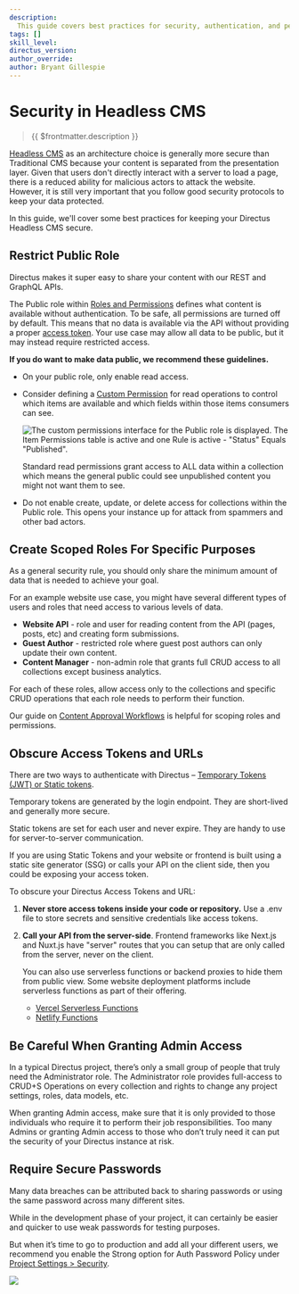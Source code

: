 ```yaml
---
description:
  This guide covers best practices for security, authentication, and permissions within the context of Headless CMS.
tags: []
skill_level:
directus_version:
author_override:
author: Bryant Gillespie
---
```


# Security in Headless CMS

> {{ $frontmatter.description }}

[Headless CMS](/use-cases/headless-cms/introduction) as an architecture choice is generally more secure than Traditional
CMS because your content is separated from the presentation layer. Given that users don't directly interact with a
server to load a page, there is a reduced ability for malicious actors to attack the website. However, it is still very
important that you follow good security protocols to keep your data protected.

In this guide, we'll cover some best practices for keeping your Directus Headless CMS secure.

## Restrict Public Role

Directus makes it super easy to share your content with our REST and GraphQL APIs.

The Public role within [Roles and Permissions](/configuration/users-roles-permissions#roles) defines what content is
available without authentication. To be safe, all permissions are turned off by default. This means that no data is
available via the API without providing a proper [access token](/reference/authentication#access-tokens). Your use case
may allow all data to be public, but it may instead require restricted access.

**If you do want to make data public, we recommend these guidelines.**

- On your public role, only enable read access.
- Consider defining a
  [Custom Permission](/configuration/users-roles-permissions/permissions#configure-custom-permissions) for read
  operations to control which items are available and which fields within those items consumers can see.

  ![The custom permissions interface for the Public role is displayed. The Item Permissions table is active and one Rule is active - "Status" Equals "Published".](https://cdn.directus.io/docs/v9/headless-cms/security-20230322/custom-permissions.png)

  Standard read permissions grant access to ALL data within a collection which means the general public could see
  unpublished content you might not want them to see.

- Do not enable create, update, or delete access for collections within the Public role. This opens your instance up for
  attack from spammers and other bad actors.

## Create Scoped Roles For Specific Purposes

As a general security rule, you should only share the minimum amount of data that is needed to achieve your goal.

For an example website use case, you might have several different types of users and roles that need access to various
levels of data.

- **Website API** - role and user for reading content from the API (pages, posts, etc) and creating form submissions.
- **Guest Author** - restricted role where guest post authors can only update their own content.
- **Content Manager** - non-admin role that grants full CRUD access to all collections except business analytics.

For each of these roles, allow access only to the collections and specific CRUD operations that each role needs to
perform their function.

Our guide on [Content Approval Workflows](/cookbook/permissions/basic-workflows) is helpful for scoping roles and
permissions.

## Obscure Access Tokens and URLs

There are two ways to authenticate with Directus –
[Temporary Tokens (JWT) or Static tokens](/reference/authentication#access-tokens).

Temporary tokens are generated by the login endpoint. They are short-lived and generally more secure.

Static tokens are set for each user and never expire. They are handy to use for server-to-server communication.

If you are using Static Tokens and your website or frontend is built using a static site generator (SSG) or calls your
API on the client side, then you could be exposing your access token.

To obscure your Directus Access Tokens and URL:

1. **Never store access tokens inside your code or repository.** Use a .env file to store secrets and sensitive
   credentials like access tokens.

2. **Call your API from the server-side**. Frontend frameworks like Next.js and Nuxt.js have "server" routes that you
   can setup that are only called from the server, never on the client.

   You can also use serverless functions or backend proxies to hide them from public view. Some website deployment
   platforms include serverless functions as part of their offering.

   - [Vercel Serverless Functions](https://vercel.com/docs/concepts/functions/serverless-functions)
   - [Netlify Functions](https://docs.netlify.com/functions/overview/)

## Be Careful When Granting Admin Access

In a typical Directus project, there’s only a small group of people that truly need the Administrator role. The
Administrator role provides full-access to CRUD+S Operations on every collection and rights to change any project
settings, roles, data models, etc.

When granting Admin access, make sure that it is only provided to those individuals who require it to perform their job
responsibilities. Too many Admins or granting Admin access to those who don’t truly need it can put the security of your
Directus instance at risk.

## Require Secure Passwords

Many data breaches can be attributed back to sharing passwords or using the same password across many different sites.

While in the development phase of your project, it can certainly be easier and quicker to use weak passwords for testing
purposes.

But when it’s time to go to production and add all your different users, we recommend you enable the Strong option for
Auth Password Policy under [Project Settings > Security](/configuration/project-settings#security).

![](https://cdn.directus.io/docs/v9/headless-cms/security-20230322/security-project-settings.png)
